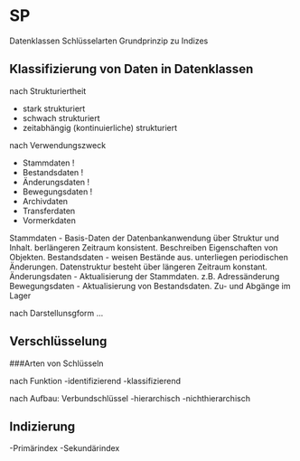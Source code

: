 # SP

Datenklassen
Schlüsselarten
Grundprinzip zu Indizes

## Klassifizierung von Daten in Datenklassen

nach Strukturiertheit
- stark strukturiert
- schwach strukturiert
- zeitabhängig (kontinuierliche) strukturiert

nach Verwendungszweck
- Stammdaten !
- Bestandsdaten !
- Änderungsdaten !
- Bewegungsdaten !
- Archivdaten
- Transferdaten
- Vormerkdaten

Stammdaten - Basis-Daten der Datenbankanwendung über Struktur und Inhalt. berlängeren Zeitraum konsistent. Beschreiben Eigenschaften von Objekten.
Bestandsdaten - weisen Bestände aus. unterliegen periodischen Änderungen. Datenstruktur besteht über längeren Zeitraum konstant.
Änderungsdaten - Aktualisierung der Stammdaten. z.B. Adressänderung
Bewegungsdaten - Aktualisierung von Bestandsdaten. Zu- und Abgänge im Lager

nach Darstellunsgform
...

## Verschlüsselung

###Arten von Schlüsseln

nach Funktion
-identifizierend
-klassifizierend

nach Aufbau: Verbundschlüssel
-hierarchisch
-nichthierarchisch

## Indizierung

-Primärindex
-Sekundärindex
